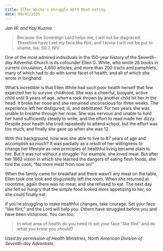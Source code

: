 ```yaml
---
title: Ellen White's Struggle With Meat-eating
date: 09/01/2025
---
```


_Jan W. and Kay Kuzma_

> <p></p>
> Because the Sovereign Lord helps me, I will not be disgraced. Therefore have I set my face like flint, and I know I will not be put to shame. Isa. 50:7, NIV.

One of the most admired individuals in the 150-year history of the Seventh-day Adventist Church is its cofounder Ellen G. White, who wrote 26 books in current circulation, 4,600 articles, and more than 200 tracts and pamphlets, many of which had to do with some facet of health, and all of which she wrote in longhand.

What’s incredible is that Ellen White had such poor health herself that few expected her to survive childhood. She was a cheerful, buoyant, active child until 9 years of age, when a rock thrown by another child hit her in the head. It broke her nose and she remained unconscious for three weeks. The experience left her disfigured, ill, and debilitated. For two years she was unable to breathe through her nose. She was nervous and unable to hold her hand sufficiently steady to write, and the effort to read made her dizzy. Despite poor health she tried repeatedly to attend school, but the effort was too much, and finally she gave up when she was 12.

With this background, how was she able to live to 87 years of age and accomplish so much? It was partially as a result of her willingness to change her lifestyle as new principles of healthful living became plain to her. But it was not without a struggle. For example, she loved meat. But after her 1863 vision in which she learned the dangers of eating flesh foods, she told the cook, “No more meat from now on!”

When the family came for breakfast and there wasn’t any meat on the table, Ellen took one look and disgustedly left the room. When she returned at noontime, again there was no meat, and she refused to eat. The next day she felt so hungry that the simple food looked more appetizing to her, so she could finally eat.

If you’re struggling to make healthful changes, take courage. Set your face “like flint,” and the Lord will help you. Others have struggled before you and have been victorious. You can too.

> <callout></callout>
> In what area of health do you need to set your face “like flint” and do what you know you should?

_Used by permission of Health Ministries, North American Division of Seventh-day Adventists._